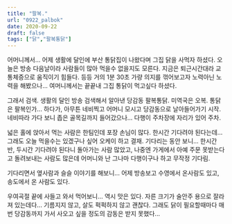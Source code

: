```yaml
---
title: "팔복."
url: "0922_palbok"
date: 2020-09-22
draft: false
tags: ["닭","팔복통닭"]
---
```

어머니께서... 어제 생활에 달인에 부산 통닭집이 나왔다며 그집 닭을 사먹자 하셨다.
오늘은 방송 다음날이라 사람들이 많아 먹을수 없을지도 모른다.
지금은 퇴근시간대라 교통체증으로 움직이기 힘들다. 등등
거의 1분 30초 가량 의지를 꺾어보고자 노력아닌 노력을 해봤으나...
여머니께서는 끝끝내 그집 통닭이 먹고싶다 하셨다.

그래서 검색. 생활의 달인 방송 검색해서 알아낸 당감동 팔복통닭.
미역국은 오복. 통닭은 팔복인가... 하다가, 아무튼 
네비찍고 어머니 모시고 당감동으로 날아들어가기 시작.
네비따라 가다 보니 좁은 골목길까지 들어갔으나...
다행이 주차장에 자리가 있어 주차.

넓은 홀에 앉아서 먹는 사람은 한팀인데 포장 손님이 많다.
한시간 기다려야 된다는데... 그래도 오늘 먹을수는 있겠구나 싶어 오케이 하고 결재.
기다리는 동안 보니... 한시간 반, 두시간 기다려야 된다니 돌아가는 사람 많았고,
나중엔 가게에서 아예 주문 못받는다고 돌려보내는 사람도 많은데
어머니와 난 그나마 다행이구나 하고 무작정 기다림.

기다리면서 옆사람과 슬슬 이야기를 해보니...
어제 방송보고 수영에서 온사람도 있고,
송도에서 온 사람도 있다.

우여곡절 끝에 사들고 와서 먹어보니... 역시 맛은 있다.
자른 크기가 술안주 용으로 잘라져 있는데다... 기름지지 않고,
살도 퍽퍽하지 않고 괜찮다.
그래도 닭이 필요할때마다 매번 당감동까지 가서
사오고 싶을 정도의 감동은 받지 못했다...
